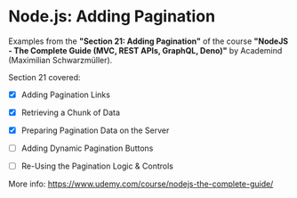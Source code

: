 # Node.js: Adding Pagination

Examples from the **"Section 21: Adding Pagination"** of the course **"NodeJS - The Complete Guide (MVC, REST APIs, GraphQL, Deno)"** by Academind (Maximilian Schwarzmüller).

Section 21 covered:

- [x] Adding Pagination Links
- [x] Retrieving a Chunk of Data
- [x] Preparing Pagination Data on the Server
- [ ] Adding Dynamic Pagination Buttons
- [ ] Re-Using the Pagination Logic & Controls



More info: https://www.udemy.com/course/nodejs-the-complete-guide/